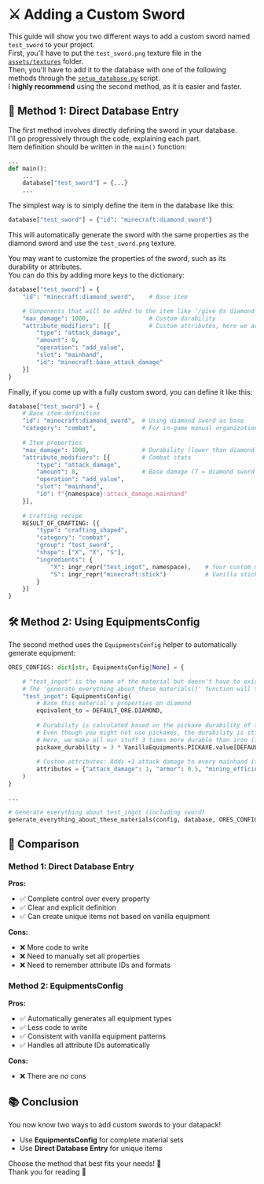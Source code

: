 
# ⚔️ Adding a Custom Sword
This guide will show you two different ways to add a custom sword named `test_sword` to your project.<br>
First, you'll have to put the `test_sword.png` texture file in the [`assets/textures`](../../assets/textures/) folder.<br>
Then, you'll have to add it to the database with one of the following methods through the [`setup_database.py`](../../user/setup_database.py) script.<br>
I **highly recommend** using the second method, as it is easier and faster.


## 📝 Method 1: Direct Database Entry
The first method involves directly defining the sword in your database.<br>
I'll go progressively through the code, explaining each part.<br>
Item definition should be written in the `main()` function:
```py
...
def main():
	...
	database["test_sword"] = {...}
	...
```

The simplest way is to simply define the item in the database like this:
```py
database["test_sword"] = {"id": "minecraft:diamond_sword"}
```
This will automatically generate the sword with the same properties as the diamond sword and use the `test_sword.png` texture.

You may want to customize the properties of the sword, such as its durability or attributes.<br>
You can do this by adding more keys to the dictionary:
```py
database["test_sword"] = {
	"id": "minecraft:diamond_sword",	# Base item

	# Components that will be added to the item like '/give @s diamond_sword[max_damage=1000,attribute_modifiers=[...]]'
	"max_damage": 1000,					# Custom durability
	"attribute_modifiers": [{			# Custom attributes, here we add 8 attack damage
		"type": "attack_damage",
		"amount": 8,
		"operation": "add_value",
		"slot": "mainhand",
		"id": "minecraft:base_attack_damage"
	}]
}
```

Finally, if you come up with a fully custom sword, you can define it like this:
```py
database["test_sword"] = {
	# Base item definition
	"id": "minecraft:diamond_sword",  # Using diamond sword as base
	"category": "combat",             # For in-game manual organization
	
	# Item properties
	"max_damage": 1000,               # Durability (lower than diamond sword)
	"attribute_modifiers": [{         # Combat stats
		"type": "attack_damage",
		"amount": 8,                  # Base damage (7 = diamond sword + 1)
		"operation": "add_value",
		"slot": "mainhand",
		"id": f"{namespace}:attack_damage.mainhand"
	}],
	
	# Crafting recipe
	RESULT_OF_CRAFTING: [{
		"type": "crafting_shaped",
		"category": "combat",
		"group": "test_sword",
		"shape": ["X", "X", "S"],
		"ingredients": {
			"X": ingr_repr("test_ingot", namespace),    # Your custom material (assuming you have a material named "test_ingot")
			"S": ingr_repr("minecraft:stick")           # Vanilla stick
		}
	}]
}
```


## 🛠️ Method 2: Using EquipmentsConfig
The second method uses the `EquipmentsConfig` helper to automatically generate equipment:

```py
ORES_CONFIGS: dict[str, EquipmentsConfig|None] = {

	# "test_ingot" is the name of the material but doesn't have to exist.
	# The 'generate_everything_about_these_materials()' function will try to find every stuff related to it in the textures folder tho, such as a "test_sword.png" texture.
	"test_ingot": EquipmentsConfig(
		# Base this material's properties on diamond
		equivalent_to = DEFAULT_ORE.DIAMOND,
		
		# Durability is calculated based on the pickaxe durability of the material it's equivalent to.
		# Even though you might not use pickaxes, the durability is still calculated based on the pickaxe durability.
		# Here, we make all our stuff 3 times more durable than iron (including the "test_sword" that we'll get)
		pickaxe_durability = 3 * VanillaEquipments.PICKAXE.value[DEFAULT_ORE.IRON]["durability"],
		
		# Custom attributes: Adds +1 attack damage to every mainhand item, +0.5 armor points to every armor, and increases mining speed by 20% to every mainhand item (pickaxe, axe, hoe, ...)
		attributes = {"attack_damage": 1, "armor": 0.5, "mining_efficiency": 0.2}
	)
}

...

# Generate everything about test_ingot (including sword)
generate_everything_about_these_materials(config, database, ORES_CONFIGS)
```


## 🔄 Comparison
### Method 1: Direct Database Entry
**Pros:**
- ✅ Complete control over every property
- ✅ Clear and explicit definition
- ✅ Can create unique items not based on vanilla equipment

**Cons:**
- ❌ More code to write
- ❌ Need to manually set all properties
- ❌ Need to remember attribute IDs and formats

### Method 2: EquipmentsConfig
**Pros:**
- ✅ Automatically generates all equipment types
- ✅ Less code to write
- ✅ Consistent with vanilla equipment patterns
- ✅ Handles all attribute IDs automatically

**Cons:**
- ❌ There are no cons


## 📚 Conclusion
You now know two ways to add custom swords to your datapack! 
- Use **EquipmentsConfig** for complete material sets
- Use **Direct Database Entry** for unique items

Choose the method that best fits your needs! 🎯<br>
Thank you for reading 🙌

